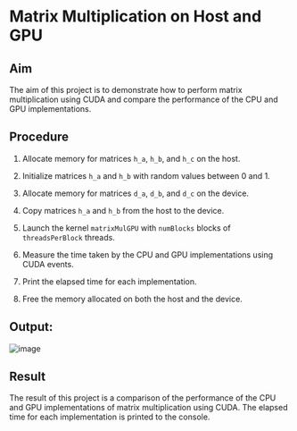 # Matrix Multiplication on Host and GPU

## Aim

The aim of this project is to demonstrate how to perform matrix multiplication using CUDA and compare the performance of the CPU and GPU implementations.

## Procedure

1. Allocate memory for matrices `h_a`, `h_b`, and `h_c` on the host.

2. Initialize matrices `h_a` and `h_b` with random values between 0 and 1.

3. Allocate memory for matrices `d_a`, `d_b`, and `d_c` on the device.

4. Copy matrices `h_a` and `h_b` from the host to the device.

5. Launch the kernel `matrixMulGPU` with `numBlocks` blocks of `threadsPerBlock` threads.

6. Measure the time taken by the CPU and GPU implementations using CUDA events.

7. Print the elapsed time for each implementation.

8. Free the memory allocated on both the host and the device.


## Output:
![image](https://github.com/Marinto-Richee/Parallel-Computing-Architecture/assets/65499285/b5d5a596-ca8c-4aab-be1e-82acb796476a)

## Result

The result of this project is a comparison of the performance of the CPU and GPU implementations of matrix multiplication using CUDA. The elapsed time for each implementation is printed to the console.
